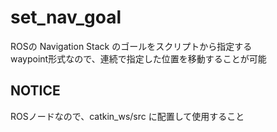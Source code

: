 # set_nav_goal

ROSの Navigation Stack のゴールをスクリプトから指定する  
waypoint形式なので、連続で指定した位置を移動することが可能

## NOTICE
ROSノードなので、catkin_ws/src に配置して使用すること
